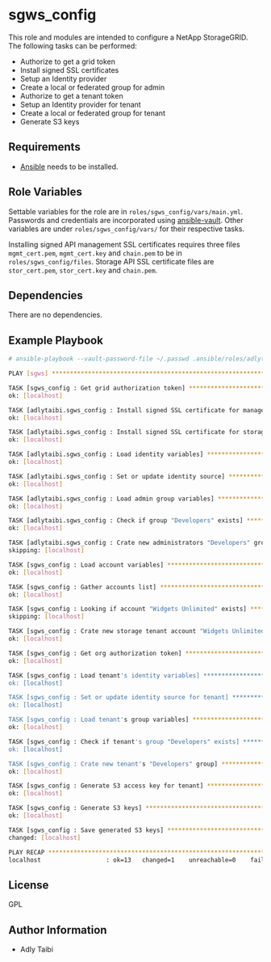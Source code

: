 sgws_config
===========

This role and modules are intended to configure a NetApp StorageGRID. The following tasks can be performed:

- Authorize to get a grid token
- Install signed SSL certificates
- Setup an Identity provider
- Create a local or federated group for admin
- Authorize to get a tenant token
- Setup an Identity provider for tenant
- Create a local or federated group for tenant
- Generate S3 keys

Requirements
------------

- [Ansible](https://docs.ansible.com/ansible/latest/installation_guide/intro_installation.html) needs to be installed.

Role Variables
--------------

Settable variables for the role are in `roles/sgws_config/vars/main.yml`. Passwords and credentials are incorporated using [ansible-vault](https://docs.ansible.com/ansible/latest/cli/ansible-vault.html). Other variables are under `roles/sgws_config/vars/` for their respective tasks.

Installing signed API management SSL certificates requires three files `mgmt_cert.pem`, `mgmt_cert.key` and `chain.pem` to be in `roles/sgws_config/files`. Storage API SSL certificate files are `stor_cert.pem`, `stor_cert.key` and `chain.pem`.

Dependencies
------------

There are no dependencies.

Example Playbook
----------------

```bash
# ansible-playbook --vault-password-file ~/.passwd .ansible/roles/adlytaibi.sgws_config/sgws_config.yml

PLAY [sgws] ***************************************************************************

TASK [sgws_config : Get grid authorization token] *************************************
ok: [localhost]

TASK [adlytaibi.sgws_config : Install signed SSL certificate for management API] ******
ok: [localhost]

TASK [adlytaibi.sgws_config : Install signed SSL certificate for storage API] *********
ok: [localhost]

TASK [adlytaibi.sgws_config : Load identity variables] ********************************
ok: [localhost]

TASK [adlytaibi.sgws_config : Set or update identity source] **************************
ok: [localhost]

TASK [adlytaibi.sgws_config : Load admin group variables] *****************************
ok: [localhost]

TASK [adlytaibi.sgws_config : Check if group "Developers" exists] *********************
ok: [localhost]

TASK [adlytaibi.sgws_config : Crate new administrators "Developers" group] ************
skipping: [localhost]

TASK [sgws_config : Load account variables] *******************************************
ok: [localhost]

TASK [sgws_config : Gather accounts list] *********************************************
ok: [localhost]

TASK [sgws_config : Looking if account "Widgets Unlimited" exists] ********************
skipping: [localhost]

TASK [sgws_config : Crate new storage tenant account "Widgets Unlimited"] *************
ok: [localhost]

TASK [sgws_config : Get org authorization token] **************************************
ok: [localhost]

TASK [sgws_config : Load tenant's identity variables] *********************************
ok: [localhost]

TASK [sgws_config : Set or update identity source for tenant] *************************
ok: [localhost]

TASK [sgws_config : Load tenant's group variables] ************************************
ok: [localhost]

TASK [sgws_config : Check if tenant's group "Developers" exists] **********************
ok: [localhost]

TASK [sgws_config : Crate new tenant's "Developers" group] ****************************
ok: [localhost]

TASK [sgws_config : Generate S3 access key for tenant] ********************************
ok: [localhost]

TASK [sgws_config : Generate S3 keys] *************************************************
ok: [localhost]

TASK [sgws_config : Save generated S3 keys] *******************************************
changed: [localhost]

PLAY RECAP ****************************************************************************
localhost                  : ok=13   changed=1    unreachable=0    failed=0    skipped=1    rescued=0    ignored=0
```

License
-------

GPL

Author Information
------------------

- Adly Taibi

